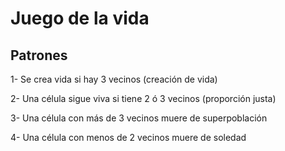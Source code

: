 # Juego de la vida 

## Patrones

1- Se crea vida si hay 3 vecinos (creación de vida)

2- Una célula sigue viva si tiene 2 ó 3 vecinos (proporción justa)

3- Una célula con más de 3 vecinos muere de superpoblación

4- Una célula con menos de 2 vecinos muere de soledad
